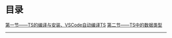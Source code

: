 # 目录
[第一节——TS的编译与安装、VSCode自动编译TS](./notes/lesson_01/README.md)
[第二节——TS中的数据类型](./notes/lesson_02/README.md)
****

